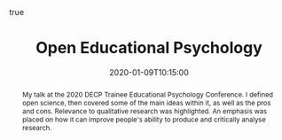 ---
abstract: My talk at the 2020 DECP Trainee Educational Psychology Conference. I defined 
  open science, then covered some of the main ideas within it, as well as the pros and 
  cons. Relevance to qualitative research was highlighted. An emphasis was placed on how 
  it can improve people's ability to produce and critically analyse research.
address:
  city: Northampton
  country: United Kingdom
all_day: false
authors: []
date: "2020-01-09T10:15:00"
date_end: "2020-01-09T11:15:00"
event: BPS DECP 2020
event_url: https://www.bps.org.uk/events/decp-annual-conference-2020
featured: false
image:
  caption: ''
  focal_point: Right
location: DECP Conference
math: true
#projects:
#- internal-project
publishDate: "2020-01-09"
#slides: example
summary: An introduction to open science practices in relation to EP work and qualitative research.
tags: [Open science]
title: Open Educational Psychology
#url_code: ""
url_pdf: ""
url_slides: "https://osf.io/rvjua/"
#url_video: ""
---